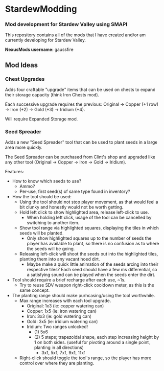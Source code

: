 # StardewModding
### Mod development for Stardew Valley using SMAPI

This repository contains all of the mods that I have created and/or am currently developing for Stardew Valley.

**NexusMods username**: gaussfire

## Mod Ideas

### Chest Upgrades
Adds four craftable "upgrade" items that can be used on chests to expand their storage capacity (think Iron Chests mod).

Each successive upgrade requires the previous: Original -> Copper (+1 row) -> Iron (+2) -> Gold (+3) -> Iridium (+4).

Will require Expanded Storage mod.

### Seed Spreader
Adds a new "Seed Spreader" tool that can be used to plant seeds in a large area more quickly.

The Seed Spreader can be purchased from Clint's shop and upgraded like any other tool (Original -> Copper -> Iron -> Gold -> Iridium).

Features:
 - How to know which seeds to use?
   - Ammo?
   - Per-use, first seed(s) of same type found in inventory?
 - How the tool should be used:
   - Using the tool should not stop player movement, as that would feel a bit clunky and honestly would not be worth getting.
   - Hold left click to show highlighted area, release left-click to use.
     - When holding left click, usage of the tool can be cancelled by switching to another item.
   - Show tool range via highlighted squares, displaying the tiles in which seeds will be planted.
     - Only show highlighted squares up to the number of seeds the player has available to plant, so there is no confusion as to where the seeds will be going.
   - Releasing left-click will shoot the seeds out into the highlighted tiles, planting them into any vacant hoed dirt.
     - Maybe make a quick little animation of the seeds arcing into their respective tiles? Each seed should have a few ms differential, so a satisfying sound can be played when the seeds enter the dirt.
 - Tool should require a brief recharge after each use, ~1s.
   - Try to reuse SDV weapon right-click cooldown meter, as this is the same concept.
 - The planting range should make purhcasing/using the tool worthwhile.
   - Max range increases with each tool upgrade.
     - Original: 1x3 (ie: copper watering can)
     - Copper: 1x5 (ie: iron watering can)
     - Iron: 3x3 (ie: gold watering can)
     - Gold: 3x5 (ie: iridium watering can)
     - Iridium: Two ranges unlocked!
       - (1) 5x6
       - (2) 5 steps; trapezoidal shape, each step increasing height by 1 on both sides. (useful for pivoting around a single point, planting in all directions)
         - 3x1, 5x1, 7x1, 9x1, 11x1
   - Right-click should toggle the tool's range, so the player has more control over where they are planting.

<!--
===== SCRAPPED =====
### Outgoing Mail
Adds the ability to send your own mail to other people in town. You can either write a message (counts as talking with recipient), attach items as gifts (counts as gifting the item to the recipient), or both. 

Your mail will need time to be picked up and delivered, so these actions will be performed the day *after* you put your outgoing mail in the mailbox. 

Mailing a letter does not cost anything. Mailing a gift with the letter should cost a slight mailing fee, maybe 5-50g, scaling with the price of the gift.

Why send mail? Simply put, for convenience:
  * Can gain friendship with townsfolk easier, at the expense of some slight mailing fees.
  * If someone's birthday is coming up, instead of waiting until the day of to stand outside their bedroom door for hours, you can just send them their favorite gift through the mail! Be sure to send it on the day before their birthday, though, so the mail has time to be delivered.

For implementation, not sure which one of these would work better:
  * Use a stamp, which is a new craftable/purchasable item, on your mailbox, or
  * Require an upgrade for your mailbox from Robin. This upgrade would be instant upon purchase.
====================
-->
